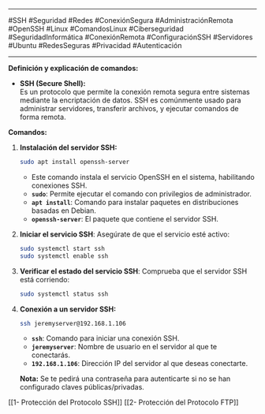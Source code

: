 
---

#SSH #Seguridad #Redes #ConexiónSegura #AdministraciónRemota #OpenSSH #Linux #ComandosLinux #Ciberseguridad #SeguridadInformática #ConexiónRemota #ConfiguraciónSSH #Servidores #Ubuntu #RedesSeguras #Privacidad #Autenticación

---
**Definición y explicación de comandos:**

- **SSH (Secure Shell):**  
    Es un protocolo que permite la conexión remota segura entre sistemas mediante la encriptación de datos. SSH es comúnmente usado para administrar servidores, transferir archivos, y ejecutar comandos de forma remota.

**Comandos:**

1. **Instalación del servidor SSH:**
    
    ```bash
    sudo apt install openssh-server
    ```
    
    - Este comando instala el servicio OpenSSH en el sistema, habilitando conexiones SSH.
    - **`sudo`**: Permite ejecutar el comando con privilegios de administrador.
    - **`apt install`**: Comando para instalar paquetes en distribuciones basadas en Debian.
    - **`openssh-server`**: El paquete que contiene el servidor SSH.
    
2. **Iniciar el servicio SSH**: Asegúrate de que el servicio esté activo:
    
    ```bash
    sudo systemctl start ssh
    sudo systemctl enable ssh
    ```
    
3. **Verificar el estado del servicio SSH**: Comprueba que el servidor SSH está corriendo:
    
    ```bash
    sudo systemctl status ssh
    ```
    
    
4. **Conexión a un servidor SSH:**
    
    ```bash
    ssh jeremyserver@192.168.1.106
    ```
    
    - **`ssh`**: Comando para iniciar una conexión SSH.
    - **`jeremyserver`**: Nombre de usuario en el servidor al que te conectarás.
    - **`192.168.1.106`**: Dirección IP del servidor al que deseas conectarte.
    
    **Nota:** Se te pedirá una contraseña para autenticarte si no se han configurado claves públicas/privadas.



[[1- Protección del Protocolo SSH]]
[[2- Protección del Protocolo FTP]]
